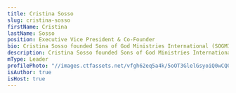 ```yaml
---
title: Cristina Sosso
slug: cristina-sosso
firstName: Cristina
lastName: Sosso
position: Executive Vice President & Co-Founder
bio: Cristina Sosso founded Sons of God Ministries International (SOGMI) with her husband Michael back in 2002. With the inspiration of the Holy Spirit she opened the prophetic and business schools at SOGMI and spearheaded the start of the "Empower A Leader, Empower A Nation" Conference which has mentored and trained thousands of ministers and business leaders all over the world. She also hosts a weekly radio program called "The Prophetic Voice of Our Time" and is presently the Senior Pastor at Freedom Fellowship Church in San Antonio, Texas.
description: Cristina Sosso founded Sons of God Ministries International (SOGMI) with her husband Michael back in 2002. With the inspiration of the Holy Spirit she opened the prophetic and business schools at SOGMI and spearheaded the start of the "Empower A Leader...
mType: Leader
profilePhoto: "//images.ctfassets.net/vfgh62eq5a4k/5oOT3GlelGsyoiQ0wCQ0aW/0bc611132c451900357c9624ac2ac895/Matt-Damon-as-Jason-Bourne.jpg"
isAuthor: true
isHost: true
---
```

